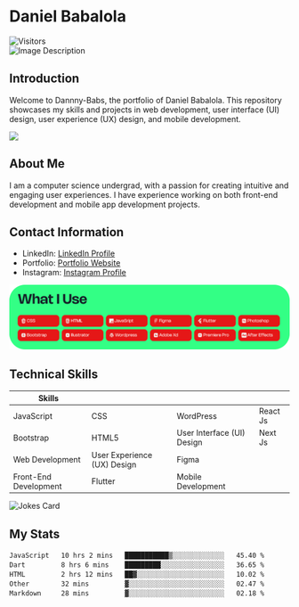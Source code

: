 # Daniel Babalola 
![Visitors](https://api.visitorbadge.io/api/visitors?path=https%3A%2F%2Fgithub.com%2FDannny-Babs%2FDannny-Babs&label=Visitors&labelColor=%23d9e3f0&countColor=%23555555)
</br>
![Image Description](public/images/hero.png)

## Introduction

Welcome to Dannny-Babs, the portfolio of Daniel Babalola. This repository showcases my skills and projects in web development, user interface (UI) design, user experience (UX) design, and mobile development.


<div style="display: flex; flex-direction: row;">
<img class="img" src="https://github-readme-stats.vercel.app/api?username=Dannny-Babs&show_icons=true&theme=transparent&count_private=true" />
</div>

## About Me

I am a computer science  undergrad, with a passion for creating intuitive and engaging user experiences. I have experience working on both front-end development and mobile app development projects.

## Contact Information

- LinkedIn: [LinkedIn Profile](https://www.linkedin.com/in/daniel-babalola)
- Portfolio: [Portfolio Website](https://dammydev.netlify.app)
- Instagram: [Instagram Profile](https://www.instagram.com/dammythedesigner)

![Image Description](public/images/tools.png)

## Technical Skills
| Skills                      |                            |                             |                             |
|-----------------------------|----------------------------|-----------------------------|-----------------------------|
| JavaScript                  | CSS                        | WordPress                   |  React Js                   |
| Bootstrap                   | HTML5                      | User Interface (UI) Design  |  Next Js                    |
| Web Development             | User Experience (UX) Design| Figma                       |                             |
| Front-End Development       | Flutter                    | Mobile Development          |                             |



<div style="display: flex; flex-direction: row;">
   <img src="https://readme-jokes.vercel.app/api" alt="Jokes Card" width="50%" />
</div>

## My Stats

<!--START_SECTION:waka-->

```txt
JavaScript   10 hrs 2 mins   ███████████▒░░░░░░░░░░░░░   45.40 %
Dart         8 hrs 6 mins    █████████░░░░░░░░░░░░░░░░   36.65 %
HTML         2 hrs 12 mins   ██▓░░░░░░░░░░░░░░░░░░░░░░   10.02 %
Other        32 mins         ▓░░░░░░░░░░░░░░░░░░░░░░░░   02.47 %
Markdown     28 mins         ▓░░░░░░░░░░░░░░░░░░░░░░░░   02.18 %
```

<!--END_SECTION:waka-->


